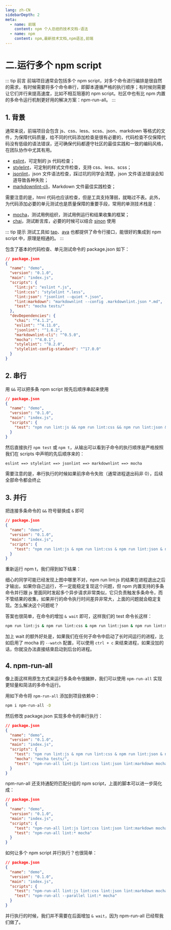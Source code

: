 ```yaml
---
lang: zh-CN
sidebarDepth: 2
meta:
  - name: 前端
    content: npm 个人总结的技术文档-语法
  - name: npm
    content: npm,最新技术文档,npm语法,前端
---
```

# 二.运行多个 npm script

::: tip 前言
前端项目通常会包括多个 npm script，对多个命令进行编排是很自然的需求，有时候需要将多个命令串行，即脚本遵循严格的执行顺序；有时候则需要让它们并行来提高速度，比如不相互阻塞的 npm script。社区中也有比 npm 内置的多命令运行机制更好用的解决方案：npm-run-all。
:::

## 1. 背景

通常来说，前端项目会包含 js、css、less、scss、json、markdown 等格式的文件，为保障代码质量，给不同的代码添加检查是很有必要的，代码检查不仅保障代码没有低级的语法错误，还可确保代码都遵守社区的最佳实践和一致的编码风格，在团队协作中尤其有用。

- [eslint](https://eslint.org)，可定制的 js 代码检查；
- [stylelint](https://stylelint.io)，可定制的样式文件检查，支持 css、less、scss；
- [jsonlint](https://github.com/zaach/jsonlint)，json 文件语法检查，踩过坑的同学会清楚，json 文件语法错误会知道导致各种失败；
- [markdownlint-cli](https://github.com/igorshubovych/markdownlint-cli)，Markdown 文件最佳实践检查；

需要注意的是，html 代码也应该检查，但是工具支持薄弱，就略过不表。此外，为代码添加必要的单元测试也是质量保障的重要手段，常用的单测技术栈是：

- [mocha](https://mochajs.org)，测试用例组织，测试用例运行和结果收集的框架；
- [chai](http://chaijs.com)，测试断言库，必要的时候可以结合 [sinon](http://sinonjs.org) 使用

::: tip 提示
测试工具如 [tap](http://www.node-tap.org)、[ava](https://github.com/avajs/ava) 也都提供了命令行接口，能很好的集成到 npm script 中，原理是相通的。
:::

包含了基本的代码检查、单元测试命令的 package.json 如下：

```json
// package.json
{
  "name": "demo",
  "version": "0.1.0",
  "main": "index.js",
  "scripts": {
    "lint:js": "eslint *.js",
    "lint:css": "stylelint *.less",
    "lint:json": "jsonlint --quiet *.json",
    "lint:markdown": "markdownlint --config .markdownlint.json *.md",
    "test": "mocha tests/"
  },
  "devDependencies": {
    "chai": "^4.1.2",
    "eslint": "^4.11.0",
    "jsonlint": "^1.6.2",
    "markdownlint-cli": "^0.5.0",
    "mocha": "^4.0.1",
    "stylelint": "^8.2.0",
    "stylelint-config-standard": "^17.0.0"
  }
}
```

## 2. 串行

用 `&&` 可以把多条 npm script 按先后顺序串起来使用

```json
// package.json
{
  "name": "demo",
  "version": "0.1.0",
  "main": "index.js",
  "scripts": {
    "test": "npm run lint:js && npm run lint:css && npm run lint:json && npm run lint:markdown && mocha tests"
  }
}
```

然后直接执行 `npm test` 或 `npm t`，从输出可以看到子命令的执行顺序是严格按照我们在 scripts 中声明的先后顺序来的：

`eslint ==> stylelint ==> jsonlint ==> markdownlint ==> mocha`

需要注意的是，串行执行的时候如果前序命令失败（通常进程退出码非 0），后续全部命令都会终止

## 3. 并行

把连接多条命令的 `&&` 符号替换成 `&` 即可

```json
// package.json
{
  "name": "demo",
  "version": "0.1.0",
  "main": "index.js",
  "scripts": {
    "test": "npm run lint:js & npm run lint:css & npm run lint:json & npm run lint:markdown & mocha tests"
  }
}
```

重新运行 npm t，我们得到如下结果：

细心的同学可能已经发现上图中哪里不对，npm run lint:js 的结果在进程退出之后才输出，如果你自己运行，不一定能稳定复现这个问题，但 npm 内置支持的多条命令并行跟 js 里面同时发起多个异步请求非常类似，它只负责触发多条命令，而不管结果的收集，如果并行的命令执行时间差异非常大，上面的问题就会稳定复现。怎么解决这个问题呢？

答案也很简单，在命令的增加 `& wait` 即可，这样我们的 test 命令长这样：

```bash
npm run lint:js & npm run lint:css & npm run lint:json & npm run lint:markdown & mocha tests/ & wait
```

加上 wait 的额外好处是，如果我们在任何子命令中启动了长时间运行的进程，比如启用了 mocha 的 `--watch` 配置，可以使用 `ctrl + c` 来结束进程，如果没加的话，你就没办法直接结束启动到后台的进程。

## 4. npm-run-all

像上面这样用原生方式来运行多条命令很臃肿，我们可以使用 `npm-run-all` 实现更轻量和简洁的多命令运行。

用如下命令将 `npm-run-all` 添加到项目依赖中：

```bash
npm i npm-run-all -D
```

然后修改 package.json 实现多命令的串行执行：

```json
// package.json
{
  "name": "demo",
  "version": "0.1.0",
  "main": "index.js",
  "scripts": {
    "test": "npm run lint:js & npm run lint:css & npm run lint:json & npm run lint:markdown & mocha tests/ & wait",
    "mocha": "mocha tests/",
    "test": "npm-run-all lint:js lint:css lint:json lint:markdown mocha"
  }
}
```

npm-run-all 还支持通配符匹配分组的 npm script，上面的脚本可以进一步简化成：

```json
// package.json
{
  "name": "demo",
  "version": "0.1.0",
  "main": "index.js",
  "scripts": {
    "test": "npm-run-all lint:js lint:css lint:json lint:markdown mocha",
    "test": "npm-run-all lint:* mocha"
  }
}
```

如何让多个 npm script 并行执行？也很简单：

```json
// package.json
{
  "name": "demo",
  "version": "0.1.0",
  "main": "index.js",
  "scripts": {
    "test": "npm-run-all lint:js lint:css lint:json lint:markdown mocha",
    "test": "npm-run-all --parallel lint:* mocha"
  }
}
```

并行执行的时候，我们并不需要在后面增加 `& wait`，因为 npm-run-all 已经帮我们做了。

